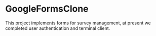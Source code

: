 # GoogleFormsClone
This project implements forms for survey management, at present we completed user authentication and terminal client.
